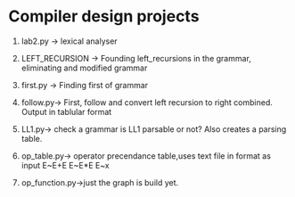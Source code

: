 # Compiler design projects
1. lab2.py -> lexical analyser
2. LEFT_RECURSION -> Founding left_recursions in the grammar, eliminating and modified grammar 
3. first.py -> Finding first of grammar
4. follow.py-> First, follow and convert left recursion to right combined. Output in tablular format
5. LL1.py-> check a grammar is LL1 parsable or not? Also creates a parsing table.
6. op_table.py-> operator precendance table,uses text file in format as input
E~E+E
E~E*E
E~x

7. op_function.py->just the graph is build yet.


